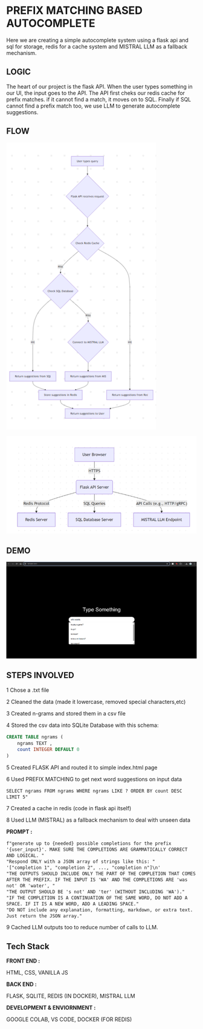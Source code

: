 
# PREFIX MATCHING BASED AUTOCOMPLETE

Here we are creating a simple autocomplete system using a flask api and sql for storage, redis for a cache system and MISTRAL LLM as a fallback mechanism.

## LOGIC
The heart of our project is the flask API. When the user types something in our UI, the input goes to the API. The API first cheks our redis cache for prefix matches. if it cannot find a match, it moves on to SQL. Finally if SQL cannot find a prefix match too, we use LLM to generate autocomplete suggestions.

## FLOW

![ DIAGRAM ](https://github.com/Shaun-Roy/PREFIX-BASED-AUTOCOMPLETE/blob/main/screenshots%20for%20readme/Screenshot%202025-04-23%20141327.png)

![ DIAGRAM ](https://github.com/Shaun-Roy/PREFIX-BASED-AUTOCOMPLETE/blob/main/screenshots%20for%20readme/Screenshot%202025-04-23%20144706.png)

## DEMO

![ DIAGRAM ](https://github.com/Shaun-Roy/PREFIX-BASED-AUTOCOMPLETE/blob/main/screenshots%20for%20readme/Screenshot%202025-04-23%20145026.png)

## STEPS INVOLVED


1 Chose a .txt file

2 Cleaned the data (made it lowercase, removed special characters,etc)

3 Created n-grams and stored them in a csv file

4 Stored the csv data into SQLite Database with this schema:

```sql
CREATE TABLE ngrams (
    ngrams TEXT ,
    count INTEGER DEFAULT 0
)
```
5 Created FLASK API and routed it to simple index.html page

6 Used PREFIX MATCHING to get next word suggestions on input data

```sql"
SELECT ngrams FROM ngrams WHERE ngrams LIKE ? ORDER BY count DESC LIMIT 5"
```
7 Created a cache in redis (code in flask api itself)

8 Used LLM (MISTRAL) as a fallback mechanism to deal with unseen data

**PROMPT :**
```
f"generate up to {needed} possible completions for the prefix '{user_input}'. MAKE SURE THE COMPLETIONS ARE GRAMMATICALLY CORRECT AND LOGICAL. "
"Respond ONLY with a JSON array of strings like this: "
'["completion 1", "completion 2", ..., "completion n"]\n'
"THE OUTPUTS SHOULD INCLUDE ONLY THE PART OF THE COMPLETION THAT COMES AFTER THE PREFIX. IF THE INPUT IS 'WA' AND THE COMPLETIONS ARE 'was not' OR 'water', "
"THE OUTPUT SHOULD BE 's not' AND 'ter' (WITHOUT INCLUDING 'WA')."
"IF THE COMPLETION IS A CONTINUATION OF THE SAME WORD, DO NOT ADD A SPACE. IF IT IS A NEW WORD, ADD A LEADING SPACE."
"DO NOT include any explanation, formatting, markdown, or extra text. Just return the JSON array."
```
9 Cached LLM outputs too to reduce number of calls to LLM.





## Tech Stack

**FRONT END :** 

HTML, CSS, VANILLA JS

**BACK END :**

FLASK, SQLITE, REDIS (IN DOCKER), MISTRAL LLM

**DEVELOPMENT & ENVIORNMENT :**

GOOGLE COLAB, VS CODE, DOCKER (FOR REDIS)



